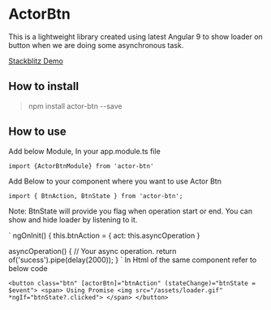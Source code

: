 # ActorBtn

This is a lightweight library created using latest Angular 9 to show loader on button when
we are doing some asynchronous task.

[Stackblitz Demo](https://stackblitz.com/edit/actor-btn)

## How to install

> npm install actor-btn --save 

## How to use

Add below Module, In your app.module.ts file

`import {ActorBtnModule} from 'actor-btn'`

Add Below to your component where you want to use Actor Btn

`import { BtnAction, BtnState } from 'actor-btn';`

Note: BtnState will provide you flag when operation start or end. You can show and hide loader by listening to it.

` ngOnInit() {
    this.btnAction = {
      act: this.asyncOperation
    }

asyncOperation() {
    // Your async operation.
    return of('sucess').pipe(delay(2000));
  }
    `
In Html of the same component refer to below code

`<button class="btn" [actorBtn]="btnAction" (stateChange)="btnState = $event">
    <span>
      Using Promise
      <img src="/assets/loader.gif" *ngIf="btnState?.clicked">
    </span>
  </button>
  `


